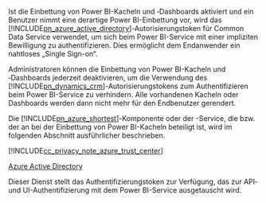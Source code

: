 Ist die Einbettung von Power BI-Kacheln und ‑Dashboards aktiviert und ein Benutzer nimmt eine derartige Power BI-Einbettung vor, wird das [!INCLUDE[pn_azure_active_directory](pn-azure-active-directory.md)]-Autorisierungstoken für Common Data Service verwendet, um sich beim Power BI-Service mit einer impliziten Bewilligung zu authentifizieren. Dies ermöglicht dem Endanwender ein nahtloses „Single Sign-on“.  
  
 Administratoren können die Einbettung von Power BI-Kacheln und ‑Dashboards jederzeit deaktivieren, um die Verwendung des [!INCLUDE[pn_dynamics_crm](pn-dynamics-crm.md)]-Autorisierungstokens zum Authentifizieren beim Power BI-Service zu verhindern. Alle vorhandenen Kacheln oder Dashboards werden dann nicht mehr für den Endbenutzer gerendert.  
  
 Die [!INCLUDE[pn_azure_shortest](pn-azure-shortest.md)]-Komponente oder der -Service, die bzw. der an bei der Einbettung von Power BI-Kacheln beteiligt ist, wird im folgenden Abschnitt ausführlicher beschrieben.  
  
 [!INCLUDE[cc_privacy_note_azure_trust_center](cc-privacy-note-azure-trust-center.md)]  
  
 [Azure Active Directory](https://azure.microsoft.com/services/active-directory/)  
  
 Dieser Dienst stellt das Authentifizierungstoken zur Verfügung, das zur API‑ und UI-Authentifizierung mit dem Power BI-Service ausgetauscht wird.

